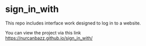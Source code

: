 # sign_in_with
This repo includes interface work designed to log in to a website.

You can view the project via this link
https://nurcanbazz.github.io/sign_in_with/
